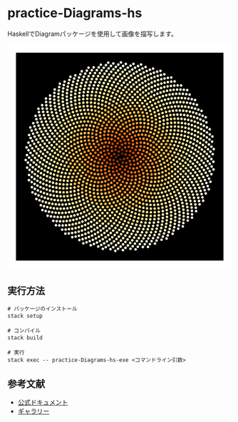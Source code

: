 # practice-Diagrams-hs

HaskellでDiagramパッケージを使用して画像を描写します。

![ひまわり](./fruits/sunflower.svg)

## 実行方法

```shell
# パッケージのインストール
stack setup

# コンパイル
stack build

# 実行
stack exec -- practice-Diagrams-hs-exe <コマンドライン引数>
```

## 参考文献

- [公式ドキュメント](https://diagrams.github.io/doc/quickstart.html)
- [ギャラリー](https://archives.haskell.org/projects.haskell.org/diagrams/gallery.html)
